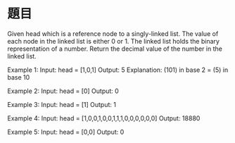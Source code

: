 題目
==
Given head which is a reference node to a singly-linked list. 
The value of each node in the linked list is either 0 or 1. The linked list holds the binary representation of a number.
Return the decimal value of the number in the linked list.

Example 1:
Input: head = [1,0,1]
Output: 5
Explanation: (101) in base 2 = (5) in base 10

Example 2:
Input: head = [0]
Output: 0

Example 3:
Input: head = [1]
Output: 1

Example 4:
Input: head = [1,0,0,1,0,0,1,1,1,0,0,0,0,0,0]
Output: 18880

Example 5:
Input: head = [0,0]
Output: 0
